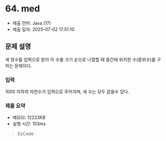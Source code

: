 # 64. med
- 제출 언어: Java (17)
- 제출 일자: 2025-07-02 17:51:10

## 문제 설명

세 정수를 입력으로 받아 이 수를 크기 순으로 나열할 때 중간에 위치한 수(중위수)를 구하는 문제이다. 

### 입력

1000 이하의 자연수가 입력으로 주어지며, 세 수는 모두 같을수 있다.


### 제출 요약
- 메모리: 12223KB
- 실행 시간: 153ms

> EzCode
